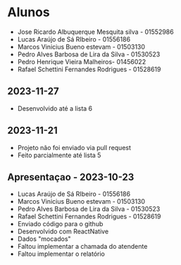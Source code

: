 # Alunos

* Jose Ricardo Albuquerque Mesquita silva - 01552986
* Lucas Araújo de Sá RIbeiro - 01556186
* Marcos Vinicius Bueno estevam - 01503130
* Pedro Alves Barbosa de Lira da Silva - 01530523
* Pedro Henrique Vieira Malheiros- 01456022
* Rafael Schettini Fernandes Rodrigues - 01528619

## 2023-11-27

* Desenvolvido até a lista 6

## 2023-11-21

* Projeto não foi enviado via pull request
* Feito parcialmente até lista 5

## Apresentaçao - 2023-10-23

* Lucas Araújo de Sá RIbeiro - 01556186
* Marcos Vinicius Bueno estevam - 01503130
* Pedro Alves Barbosa de Lira da Silva - 01530523
* Rafael Schettini Fernandes Rodrigues - 01528619
* Enviado código para o github
* Desenvolvido com ReactNative
* Dados "mocados"
* Faltou implementar a chamada do atendente
* Faltou implementar o relatório
